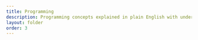 ```yaml
---
title: Programming
description: Programming concepts explained in plain English with understandable examples 
layout: folder
order: 3
---
```

